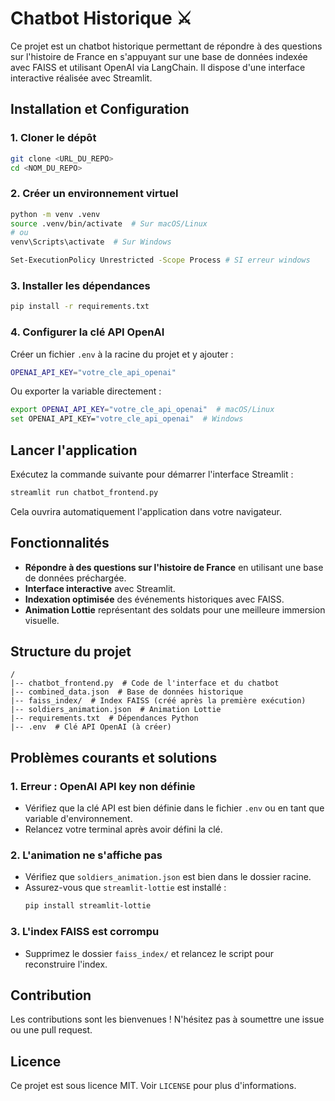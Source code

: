 # Chatbot Historique ⚔️

Ce projet est un chatbot historique permettant de répondre à des questions sur l'histoire de France en s'appuyant sur une base de données indexée avec FAISS et utilisant OpenAI via LangChain. Il dispose d'une interface interactive réalisée avec Streamlit.

## Installation et Configuration

### 1. Cloner le dépôt
```bash
git clone <URL_DU_REPO>
cd <NOM_DU_REPO>
```

### 2. Créer un environnement virtuel
```bash
python -m venv .venv
source .venv/bin/activate  # Sur macOS/Linux
# ou
venv\Scripts\activate  # Sur Windows

Set-ExecutionPolicy Unrestricted -Scope Process # SI erreur windows
```

### 3. Installer les dépendances
```bash
pip install -r requirements.txt
```

### 4. Configurer la clé API OpenAI
Créer un fichier `.env` à la racine du projet et y ajouter :
```bash
OPENAI_API_KEY="votre_cle_api_openai"
```
Ou exporter la variable directement :
```bash
export OPENAI_API_KEY="votre_cle_api_openai"  # macOS/Linux
set OPENAI_API_KEY="votre_cle_api_openai"  # Windows
```

## Lancer l'application

Exécutez la commande suivante pour démarrer l'interface Streamlit :
```bash
streamlit run chatbot_frontend.py
```
Cela ouvrira automatiquement l'application dans votre navigateur.

## Fonctionnalités

- **Répondre à des questions sur l'histoire de France** en utilisant une base de données préchargée.
- **Interface interactive** avec Streamlit.
- **Indexation optimisée** des événements historiques avec FAISS.
- **Animation Lottie** représentant des soldats pour une meilleure immersion visuelle.

## Structure du projet
```
/
|-- chatbot_frontend.py  # Code de l'interface et du chatbot
|-- combined_data.json  # Base de données historique
|-- faiss_index/  # Index FAISS (créé après la première exécution)
|-- soldiers_animation.json  # Animation Lottie
|-- requirements.txt  # Dépendances Python
|-- .env  # Clé API OpenAI (à créer)
```

## Problèmes courants et solutions

### 1. **Erreur : OpenAI API key non définie**
   - Vérifiez que la clé API est bien définie dans le fichier `.env` ou en tant que variable d'environnement.
   - Relancez votre terminal après avoir défini la clé.

### 2. **L'animation ne s'affiche pas**
   - Vérifiez que `soldiers_animation.json` est bien dans le dossier racine.
   - Assurez-vous que `streamlit-lottie` est installé :
     ```bash
     pip install streamlit-lottie
     ```

### 3. **L'index FAISS est corrompu**
   - Supprimez le dossier `faiss_index/` et relancez le script pour reconstruire l'index.

## Contribution
Les contributions sont les bienvenues ! N'hésitez pas à soumettre une issue ou une pull request.

## Licence
Ce projet est sous licence MIT. Voir `LICENSE` pour plus d'informations.

